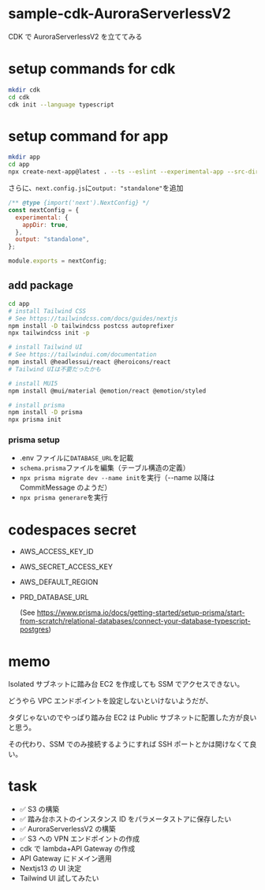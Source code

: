 # sample-cdk-AuroraServerlessV2

CDK で AuroraServerlessV2 を立ててみる

# setup commands for cdk

```sh
mkdir cdk
cd cdk
cdk init --language typescript
```

# setup command for app

```sh
mkdir app
cd app
npx create-next-app@latest . --ts --eslint --experimental-app --src-dir --use-npm --import-alias "@/*"

```

さらに、`next.config.js`に`output: "standalone"`を追加

```js
/** @type {import('next').NextConfig} */
const nextConfig = {
  experimental: {
    appDir: true,
  },
  output: "standalone",
};

module.exports = nextConfig;
```

## add package

```sh
cd app
# install Tailwind CSS
# See https://tailwindcss.com/docs/guides/nextjs
npm install -D tailwindcss postcss autoprefixer
npx tailwindcss init -p

# install Tailwind UI
# See https://tailwindui.com/documentation
npm install @headlessui/react @heroicons/react
# Tailwind UIは不要だったかも

# install MUI5
npm install @mui/material @emotion/react @emotion/styled

# install prisma
npm install -D prisma
npx prisma init
```

### prisma setup

- .env ファイルに`DATABASE_URL`を記載
- `schema.prisma`ファイルを編集（テーブル構造の定義）
- `npx prisma migrate dev --name init`を実行（--name 以降は CommitMessage のようだ）
- `npx prisma generare`を実行

# codespaces secret

- AWS_ACCESS_KEY_ID
- AWS_SECRET_ACCESS_KEY
- AWS_DEFAULT_REGION
- PRD_DATABASE_URL

  (See https://www.prisma.io/docs/getting-started/setup-prisma/start-from-scratch/relational-databases/connect-your-database-typescript-postgres)

# memo

Isolated サブネットに踏み台 EC2 を作成しても SSM でアクセスできない。

どうやら VPC エンドポイントを設定しないといけないようだが、

タダじゃないのでやっぱり踏み台 EC2 は Public サブネットに配置した方が良いと思う。

その代わり、SSM でのみ接続するようにすれば SSH ポートとかは開けなくて良い。

# task

- ✅ S3 の構築
- ✅ 踏み台ホストのインスタンス ID をパラメータストアに保存したい
- ✅ AuroraServerlessV2 の構築
- ✅ S3 への VPN エンドポイントの作成
- cdk で lambda+API Gateway の作成
- API Gateway にドメイン適用
- Nextjs13 の UI 決定
- Tailwind UI 試してみたい
